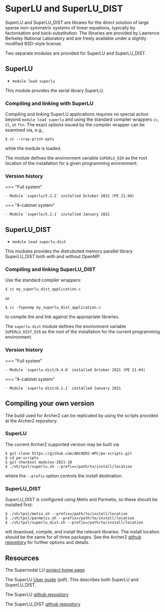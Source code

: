 # SuperLU and SuperLU_DIST

SuperLU and SuperLU_DIST are libraies for the direct solution of large
sparse non-symmetric systems of linear equations, typically by factorisation
and back-substitution. The libraries are provided by Lawrence Berkeley
National Laboratory and are freely available under a slightly modified
BSD-style license.

Two separate modules are provided for SuperLU and SuperLU_DIST.

## SuperLU

- `module load superlu`

This module provides the serial library SuperLU.

### Compiling and linking with SuperLU

Compiling and linking SuperLU applications requires no special action
beyond `module load superlu` and using the standard compiler wrappers
`cc`, `CC`, or `ftn`. The exact options issued by the compiler
wrapper can be examined via, e.g.,
```
$ cc --cray-print-opts
```
while the module is loaded.

The module defines the environment variable `SUPERLU_DIR` as the root
location of the installation for a given programming environment.

### Version history

=== "Full system"
    
    - Module `superlu/5.2.2` installed October 2021 (PE 21.04)
    
=== "4-cabinet system"
    
    - Module `superle/5.2.1` installed January 2021

## SuperLU_DIST

- `module load superlu-dist`

This modules provides the distrubuted memory parallel library SuperLU_DIST
both with and without OpenMP.

### Compiling and linking SuperLU_DIST

Use the standard compiler wrappers:
```
$ cc my_superlu_dist_application.c
```
or
```
$ cc -fopenmp my_superlu_dist_application.c
```
to compile the and link against the appropriate libraries.

The `superlu-dist` module defines the environment variable `SUPERLU_DIST_DIR`
as the root of the installation for the current programming environment.


### Version history

=== "Full system"
    
    - Module `superlu-dist/6.4.0` installed October 2021 (PE 21.04)
    
=== "4-cabinet system"
    
    - Module `superlu-dist/6.1.1` installed January 2021


## Compiling your own version

The build used for Archer2 can be replicated by using the scripts
provided at the Archer2 repository.

### SuperLU

The current Archer2 supported version may be built via
```
$ git clone https://github.com/ARCHER2-HPC/pe-scripts.git
$ cd pe-scripts
$ git checkout modules-2021-10
$ ./sh/tpsl/superlu.sh --prefix=/path/to/install/location
```
where the `--prefix` option controls the install destination.

### SuperLU_DIST

SuperLU_DIST is configured using Metis and Parmetis, so these
should be installed first:
```
$ ./sh/tpsl/metis.sh --prefix=/path/to/install/location
$ ./sh/tpsl/parmetis.sh --prefix=/path/to/install/location
$ ./sh/tpsl/superlu_dist.sh --prefix=/path/to/install/location
```
will download, compile, and install the relevant libraries.
The install location should be the same for all three packages.
See the Archer2
[github repository](https://github.com/ARCHER2-HPC/pe-scripts/tree/cse-develop)
for further options and details.

## Resources

The Supernodal LU [project home page](https://portal.nersc.gov/project/sparse/superlu/)


The SuperLU [User guide](https://portal.nersc.gov/project/sparse/superlu/ug.pdf) (pdf). This describes both SuperLU and SuperLU_DIST.


The SuperLU [github repository](https://github.com/xiaoyeli/superlu)

The SuperLU_DIST [github repository](https://github.com/xiaoyeli/superlu_dist)
